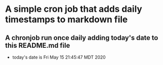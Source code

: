 A simple cron job that adds daily timestamps to markdown file
============================================================
## A chronjob run once daily adding today's date to this README.md file
* today's date is Fri May 15 21:45:47 MDT 2020
